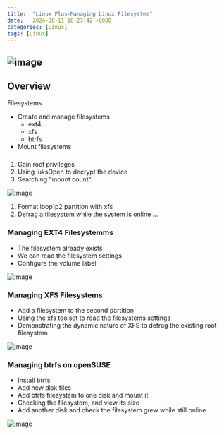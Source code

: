 ```yaml
---
title:  "Linux Plus-Managing Linux Filesystem"
date:   2024-08-11 18:27:42 +0000
categories: [Linux]
tags: [Linux]
---
```


![image](/assets/img/linux.png) 
---

## Overview
Filesystems
- Create and manage filesystems
    - ext4
    - xfs
    - btrfs
- Mount filesystems

### 

1. Gain root privileges
2. Using luksOpen to decrypt the device
3. Searching "mount count"

![image](/assets/img/linuxP-FileSystem01.png) 


1. Format loop1p2 partition with xfs
2. Defrag a filesystem while the system is online
...


### Managing EXT4 Filesystemms
- The filesystem already exists
- We can read the filesystem settings
- Configure the volume label

![image](/assets/img/linuxP-FileSystem02.png) 

### Managing XFS Filesystems
- Add a filesystem to the second partition
- Using the xfs toolset to read the filesystems settings
- Demonstrating the dynamic nature of XFS to defrag the existing root filesystem

![image](/assets/img/linuxP-FileSystem03.png)

### Managing btrfs on openSUSE
- Install btrfs
- Add new disk files
- Add btrfs filesystem to one disk and mount it
- Checking the filesystem, and view its size
- Add another disk and check the filesystem grew while still online

![image](/assets/img/linuxP-FileSystem04.png)







